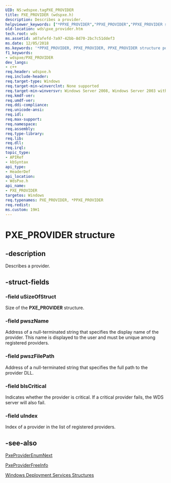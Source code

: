 ```yaml
---
UID: NS:wdspxe.tagPXE_PROVIDER
title: PXE_PROVIDER (wdspxe.h)
description: Describes a provider.helpviewer_keywords: ["*PPXE_PROVIDER","PPXE_PROVIDER","PPXE_PROVIDER structure pointer [Windows Deployment Services]","PXE_PROVIDER","PXE_PROVIDER structure [Windows Deployment Services]","wds.pxe_provider","wdspxe/PPXE_PROVIDER","wdspxe/PXE_PROVIDER"]
old-location: wds\pxe_provider.htm
tech.root: wds
ms.assetid: a07afefd-7a97-42bb-8d70-2bc7c51ddef3
ms.date: 12/05/2018
ms.keywords: '*PPXE_PROVIDER, PPXE_PROVIDER, PPXE_PROVIDER structure pointer [Windows Deployment Services], PXE_PROVIDER, PXE_PROVIDER structure [Windows Deployment Services], wds.pxe_provider, wdspxe/PPXE_PROVIDER, wdspxe/PXE_PROVIDER'
f1_keywords:
- wdspxe/PXE_PROVIDER
dev_langs:
- c++
req.header: wdspxe.h
req.include-header: 
req.target-type: Windows
req.target-min-winverclnt: None supported
req.target-min-winversvr: Windows Server 2008, Windows Server 2003 with SP2 [desktop apps only]
req.kmdf-ver: 
req.umdf-ver: 
req.ddi-compliance: 
req.unicode-ansi: 
req.idl: 
req.max-support: 
req.namespace: 
req.assembly: 
req.type-library: 
req.lib: 
req.dll: 
req.irql: 
topic_type:
- APIRef
- kbSyntax
api_type:
- HeaderDef
api_location:
- WdsPxe.h
api_name:
- PXE_PROVIDER
targetos: Windows
req.typenames: PXE_PROVIDER, *PPXE_PROVIDER
req.redist: 
ms.custom: 19H1
---
```


# PXE_PROVIDER structure


## -description


Describes a provider.


## -struct-fields




### -field uSizeOfStruct

Size of the <b>PXE_PROVIDER</b> structure.


### -field pwszName

Address of a null-terminated string that specifies the display name of the provider. This name is displayed 
      to the user and must be unique among registered providers.


### -field pwszFilePath

Address of a null-terminated string that specifies the full path to the provider DLL.


### -field bIsCritical

Indicates whether the provider is critical. If a critical provider fails, the WDS server will also 
      fail.


### -field uIndex

Index of a provider in the list of registered providers.


## -see-also




<a href="https://docs.microsoft.com/windows/desktop/api/wdspxe/nf-wdspxe-pxeproviderenumnext">PxeProviderEnumNext</a>



<a href="https://docs.microsoft.com/windows/desktop/api/wdspxe/nf-wdspxe-pxeproviderfreeinfo">PxeProviderFreeInfo</a>



<a href="https://docs.microsoft.com/windows/desktop/Wds/windows-deployment-services-structures">Windows Deployment Services Structures</a>
 

 

